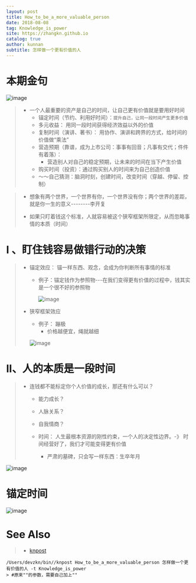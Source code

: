 ```yaml
---
layout: post
title: How_to_be_a_more_valuable_person
date: 2018-08-08
tag: Knowledge_is_power
site: https://zhangkn.github.io
catalog: true
author: kunnan
subtitle: 怎样做一个更有价值的人
---
```




#  本期金句

![image](https://wx1.sinaimg.cn/large/af39b376gy1fu2djktzlnj20lz0exakj.jpg)

> * 一个人最重要的资产是自己的时间，让自己更有价值就是要用好时间
>   * 锚定时间（节约、利用好时间）：`提升自己，让同一段时间产生更多价值`
>   * 多元收益： 用同一段时间获得经济效益以外的价值
>   * 复制时间（演讲、著书）： 用协作、演讲和跨界的方式，给时间的价值做“乘法”
>   * 营造预期（靠谱，成为上市公司：事事有回音；凡事有交代；件件有着落）：
>     * 营造别人对自己的稳定预期，让未来的时间在当下产生价值
>   * 购买时间（投资）：通过购买别人的时间来为自己创造价值
>   * ～～自己猜测：脑洞时刻，创建时间，改变时间（穿越、停留、控制）



> *  想象有两个世界，一个世界有你，一个世界没有你；两个世界的差距，就是你一生的意义--------李开复
>
> * 如果只盯着钱这个标准，人就容易被这个狭窄框架所限定，从而忽略事情的本质（时间）
>
>   



# I 、盯住钱容易做错行动的决策



> * 锚定效应： 锚一样东西、观念，会成为你判断所有事情的标准
>
>   * 例子：锚定钱作为参照物---在我们变得更有价值的过程中，钱其实是一个很不好的参照物
>
>     ![image](https://wx1.sinaimg.cn/large/af39b376gy1fu2ep6yjvij20pp0egqki.jpg)
>
> * 狭窄框架效应
>
>   * 例子： 蹦极
>     * 价格越便宜，绳就越细
>
>   ![image](https://wx1.sinaimg.cn/large/af39b376gy1fu2eqmbulmj20pp0eg48s.jpg)





# II、人的本质是一段时间

> * 连钱都不能标定你个人价值的成长，那还有什么可以？
>
>   * 能力成长？
>
>   * 人脉关系？
>
>   * 自我情商？
>
>   * 时间： 人生最根本资源的刚性约束，一个人的决定性边界。-》 时间经营好了，我们才可能变得更有价值
>
>     * 严肃的墓碑，只会写一样东西：生卒年月
>
>     

![image](https://wx1.sinaimg.cn/large/af39b376gy1fu2hgmozkcj20mc0ck11v.jpg)



# 锚定时间

![image](https://wx1.sinaimg.cn/large/af39b376gy1fu2izwho5aj20pp0egdpd.jpg)

# See Also 

>* [knpost](https://github.com/zhangkn/KNBin/blob/master/knpost) 
>
```
/Users/devzkn/bin//knpost How_to_be_a_more_valuable_person 怎样做一个更有价值的人 -t Knowledge_is_power
> #原来""的参数，需要自己加上""
```

